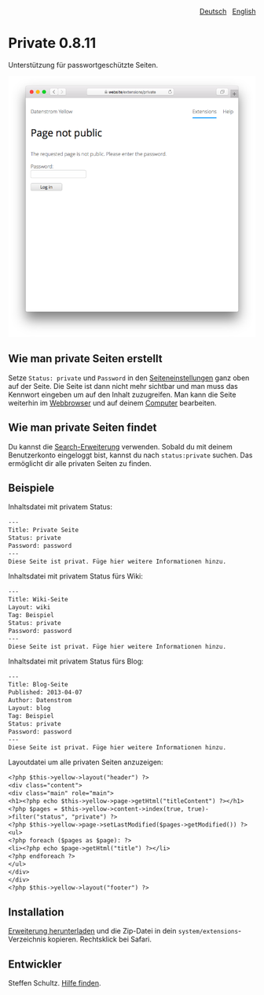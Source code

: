 <p align="right"><a href="README-de.md">Deutsch</a> &nbsp; <a href="README.md">English</a></p>

# Private 0.8.11

Unterstützung für passwortgeschützte Seiten.

<p align="center"><img src="private-screenshot.png?raw=true" alt="Bildschirmfoto"></p>

## Wie man private Seiten erstellt

Setze `Status: private` und `Password` in den [Seiteneinstellungen](https://github.com/datenstrom/yellow-extensions/tree/master/source/core/README-de.md#user-content-einstellungen-seite) ganz oben auf der Seite. Die Seite ist dann nicht mehr sichtbar und man muss das Kennwort eingeben um auf den Inhalt zuzugreifen. Man kann die Seite weiterhin im [Webbrowser](https://github.com/datenstrom/yellow-extensions/tree/master/source/edit/README-de.md) und auf deinem [Computer](https://github.com/datenstrom/yellow-extensions/tree/master/source/core/README-de.md) bearbeiten.

## Wie man private Seiten findet

Du kannst die [Search-Erweiterung](https://github.com/datenstrom/yellow-extensions/tree/master/source/search/README-de.md) verwenden. Sobald du mit deinem Benutzerkonto eingeloggt bist, kannst du nach `status:private` suchen. Das ermöglicht dir alle privaten Seiten zu finden.

## Beispiele

Inhaltsdatei mit privatem Status: 

```
---
Title: Private Seite
Status: private
Password: password
---
Diese Seite ist privat. Füge hier weitere Informationen hinzu.
```

Inhaltsdatei mit privatem Status fürs Wiki: 

```
---
Title: Wiki-Seite
Layout: wiki
Tag: Beispiel
Status: private
Password: password
---
Diese Seite ist privat. Füge hier weitere Informationen hinzu.
```

Inhaltsdatei mit privatem Status fürs Blog: 

```
---
Title: Blog-Seite
Published: 2013-04-07
Author: Datenstrom
Layout: blog
Tag: Beispiel
Status: private
Password: password
---
Diese Seite ist privat. Füge hier weitere Informationen hinzu.
```

Layoutdatei um alle privaten Seiten anzuzeigen:

```
<?php $this->yellow->layout("header") ?>
<div class="content">
<div class="main" role="main">
<h1><?php echo $this->yellow->page->getHtml("titleContent") ?></h1>
<?php $pages = $this->yellow->content->index(true, true)->filter("status", "private") ?>
<?php $this->yellow->page->setLastModified($pages->getModified()) ?>
<ul>
<?php foreach ($pages as $page): ?>
<li><?php echo $page->getHtml("title") ?></li>
<?php endforeach ?>
</ul>
</div>
</div>
<?php $this->yellow->layout("footer") ?>
```

## Installation

[Erweiterung herunterladen](https://github.com/datenstrom/yellow-extensions/raw/master/zip/private.zip) und die Zip-Datei in dein `system/extensions`-Verzeichnis kopieren. Rechtsklick bei Safari.

## Entwickler

Steffen Schultz. [Hilfe finden](https://github.com/schulle4u/yellow-extensions-schulle4u/issues).
